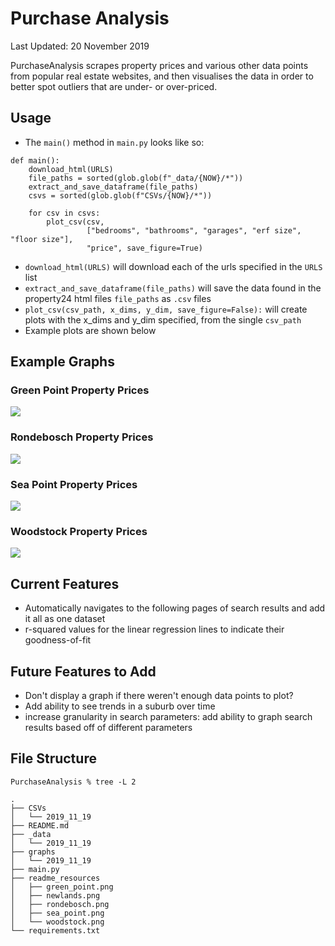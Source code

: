 # Purchase Analysis

Last Updated: 20 November 2019

PurchaseAnalysis scrapes property prices and various other data points from 
popular real estate websites, and then visualises the data in order to better 
spot outliers that are under- or over-priced.

## Usage

* The `main()` method in `main.py` looks like so:
```
def main():
    download_html(URLS)
    file_paths = sorted(glob.glob(f"_data/{NOW}/*"))
    extract_and_save_dataframe(file_paths)
    csvs = sorted(glob.glob(f"CSVs/{NOW}/*"))

    for csv in csvs:
        plot_csv(csv,
                 ["bedrooms", "bathrooms", "garages", "erf size", "floor size"],
                 "price", save_figure=True)
```

* `download_html(URLS)` will download each of the urls specified in the `URLS` list
* `extract_and_save_dataframe(file_paths)` will save the data found in the property24 html files `file_paths` as `.csv` files
* `plot_csv(csv_path, x_dims, y_dim, save_figure=False):` will create plots with the x_dims and y_dim specified, from the single `csv_path`
* Example plots are shown below

## Example Graphs

### Green Point Property Prices
![](readme_resources/green_point.png)

### Rondebosch Property Prices
![](readme_resources/rondebosch.png)

### Sea Point Property Prices
![](readme_resources/sea_point.png)

### Woodstock Property Prices
![](readme_resources/woodstock.png)


## Current Features

* Automatically navigates to the following pages of search results and add it all as one dataset
* r-squared values for the linear regression lines to indicate their goodness-of-fit

## Future Features to Add

* Don't display a graph if there weren't enough data points to plot?
* Add ability to see trends in a suburb over time
* increase granularity in search parameters: add ability to graph search results based 
off of different parameters

## File Structure
```
PurchaseAnalysis % tree -L 2

.
├── CSVs
│   └── 2019_11_19
├── README.md
├── _data
│   └── 2019_11_19
├── graphs
│   └── 2019_11_19
├── main.py
├── readme_resources
│   ├── green_point.png
│   ├── newlands.png
│   ├── rondebosch.png
│   ├── sea_point.png
│   └── woodstock.png
└── requirements.txt
```
